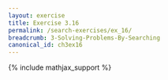 ```yaml
---
layout: exercise
title: Exercise 3.16
permalink: /search-exercises/ex_16/
breadcrumb: 3-Solving-Problems-By-Searching
canonical_id: ch3ex16
---
```


{% include mathjax_support %}
